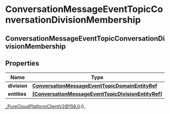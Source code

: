 # ConversationMessageEventTopicConversationDivisionMembership

## ConversationMessageEventTopicConversationDivisionMembership

## Properties

|Name | Type | Description | Notes|
|------------ | ------------- | ------------- | -------------|
| **division** | [**ConversationMessageEventTopicDomainEntityRef**](ConversationMessageEventTopicDomainEntityRef) |  | [optional] |
| **entities** | [**[ConversationMessageEventTopicDivisionEntityRef]**](ConversationMessageEventTopicDivisionEntityRef) |  | [optional] |



_PureCloudPlatformClientV2@158.0.0_
